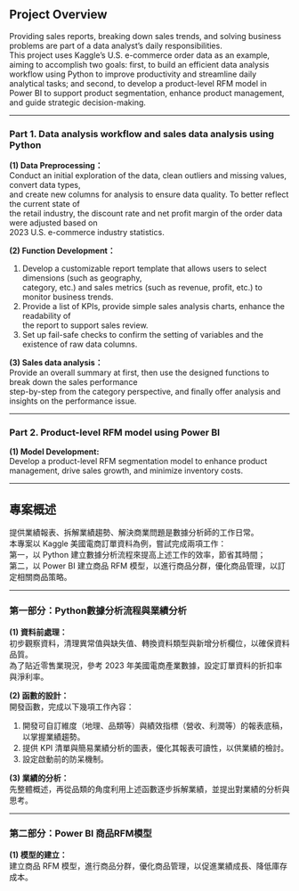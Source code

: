 ## Project Overview

Providing sales reports, breaking down sales trends, and solving business problems are part of a data analyst’s daily responsibilities.  
This project uses Kaggle’s U.S. e-commerce order data as an example,  
aiming to accomplish two goals: first, to build an efficient data analysis workflow using Python to improve productivity and streamline daily analytical tasks; and second, to develop a product-level RFM model in Power BI to support product segmentation, enhance product management, and guide strategic decision-making.

---

### Part 1. Data analysis workflow and sales data analysis using Python

**(1) Data Preprocessing：**  
Conduct an initial exploration of the data, clean outliers and missing values, convert data types,  
and create new columns for analysis to ensure data quality. To better reflect the current state of  
the retail industry, the discount rate and net profit margin of the order data were adjusted based on  
2023 U.S. e-commerce industry statistics.

**(2) Function Development：**  
1. Develop a customizable report template that allows users to select dimensions (such as geography,  
   category, etc.) and sales metrics (such as revenue, profit, etc.) to monitor business trends.  
2. Provide a list of KPIs, provide simple sales analysis charts, enhance the readability of  
   the report to support sales review.  
3. Set up fail-safe checks to confirm the setting of variables and the existence of raw data columns.

**(3) Sales data analysis：**  
Provide an overall summary at first, then use the designed functions to break down the sales performance  
step-by-step from the category perspective, and finally offer analysis and insights on the performance issue.

---

### Part 2. Product-level RFM model using Power BI

**(1) Model Development:**  
Develop a product-level RFM segmentation model to enhance product management, drive sales growth, and minimize inventory costs.

---

## 專案概述

提供業績報表、拆解業績趨勢、解決商業問題是數據分析師的工作日常。  
本專案以 Kaggle 美國電商訂單資料為例，嘗試完成兩項工作：  
第一，以 Python 建立數據分析流程來提高上述工作的效率，節省其時間；  
第二，以 Power BI 建立商品 RFM 模型，以進行商品分群，優化商品管理，以訂定相關商品策略。

---

### 第一部分：Python數據分析流程與業績分析

**(1) 資料前處理：**  
初步觀察資料，清理異常值與缺失值、轉換資料類型與新增分析欄位，以確保資料品質。  
為了貼近零售業現況，參考 2023 年美國電商產業數據，設定訂單資料的折扣率與淨利率。

**(2) 函數的設計：**  
開發函數，完成以下幾項工作內容：  
1. 開發可自訂維度（地理、品類等）與績效指標（營收、利潤等）的報表底稿，以掌握業績趨勢。  
2. 提供 KPI 清單與簡易業績分析的圖表，優化其報表可讀性，以供業績的檢討。  
3. 設定啟動前的防呆機制。

**(3) 業績的分析：**  
先整體概述，再從品類的角度利用上述函數逐步拆解業績，並提出對業績的分析與思考。

---

### 第二部分：Power BI 商品RFM模型

**(1) 模型的建立：**  
建立商品 RFM 模型，進行商品分群，優化商品管理，以促進業績成長、降低庫存成本。
